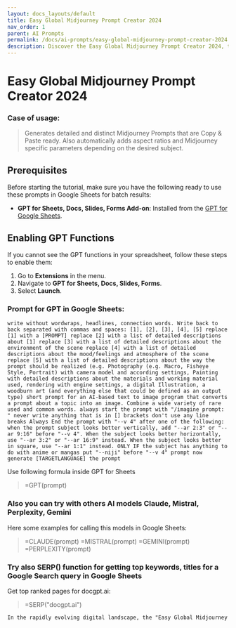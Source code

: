 ```yaml
---
layout: docs_layouts/default
title: Easy Global Midjourney Prompt Creator 2024
nav_order: 1
parent: AI Prompts
permalink: /docs/ai-prompts/easy-global-midjourney-prompt-creator-2024
description: Discover the Easy Global Midjourney Prompt Creator 2024, the ultimate tool for effortless content creation. Streamline your creative process with user-friendly features, global language support, and cutting-edge technology. Enhance your storytelling and engage audiences worldwide today!
---
```


# Easy Global Midjourney Prompt Creator 2024

### Case of usage:
> Generates detailed and distinct Midjourney Prompts that are Copy & Paste ready. Also automatically adds aspect ratios and Midjourney specific parameters depending on the desired subject.

## Prerequisites

Before starting the tutorial, make sure you have the following ready to use these prompts in Google Sheets for batch results:

- **GPT for Sheets, Docs, Slides, Forms Add-on**: Installed from the [GPT for Google Sheets](https://workspace.google.com/u/0/marketplace/app/gpt_for_sheets_docs_forms_slides/466607203252).

## Enabling GPT Functions

If you cannot see the GPT functions in your spreadsheet, follow these steps to enable them:

1. Go to **Extensions** in the menu.
2. Navigate to **GPT for Sheets, Docs, Slides, Forms**.
3. Select **Launch**.


### Prompt for GPT in Google Sheets:
```shell
write without wordwraps, headlines, connection words. Write back to back separated with commas and spaces: [1], [2], [3], [4], [5] replace [1] with a [PROMPT] replace [2] with a list of detailed descriptions about [1] replace [3] with a list of detailed descriptions about the environment of the scene replace [4] with a list of detailed descriptions about the mood/feelings and atmosphere of the scene replace [5] with a list of detailed descriptions about the way the prompt should be realized (e.g. Photography (e.g. Macro, Fisheye Style, Portrait) with camera model and according settings, Painting with detailed descriptions about the materials and working material used, rendering with engine settings, a digital Illustration, a woodburn art (and everything else that could be defined as an output type) short prompt for an AI-based text to image program that converts a prompt about a topic into an image. Combine a wide variety of rare used and common words. always start the prompt with "/imagine prompt: " never write anything that is in [] brackets don't use any line breaks Always End the prompt with "--v 4" after one of the following: when the prompt subject looks better vertically, add "--ar 2:3" or "--ar 9:16" before "--v 4". When the subject looks better horizontally, use "--ar 3:2" or "--ar 16:9" instead. When the subject looks better in square, use "--ar 1:1" instead. ONLY IF the subject has anything to do with anime or mangas put "--niji" before "--v 4" prompt now generate [TARGETLANGUAGE] the prompt
```

Use following formula inside GPT for Sheets
> =GPT(prompt)

### Also you can try with others AI models Claude, Mistral, Perplexity, Gemini
Here some examples for calling this models in Google Sheets:

> =CLAUDE(prompt)
> =MISTRAL(prompt)
> =GEMINI(prompt)
> =PERPLEXITY(prompt)


### Try also SERP() function for getting top keywords, titles for a Google Search query in Google Sheets

Get top ranked pages for docgpt.ai:

> =SERP("docgpt.ai")



```markdown
In the rapidly evolving digital landscape, the "Easy Global Midjourney Prompt Creator 2024" emerges as a transformative tool that offers an array of benefits for content creators, marketers, and businesses alike. One of its primary advantages is the ability to streamline the content creation process, significantly reducing the time and effort required to generate compelling prompts. This tool aids in maintaining a consistent and engaging content flow, which is crucial for audience retention and engagement. Moreover, with its global capabilities, it enables users to craft universally appealing prompts, transcending language and cultural barriers, thus expanding reach and enhancing international communication strategies. The creator also supports strategic marketing efforts by providing data-driven insights into user engagement, allowing for the optimization of content based on audience interests and trends. Additionally, it fosters creativity by offering inspiration and guidance during the creative process, ensuring that the prompts resonate with diverse audiences. This ability to adapt and innovate in real-time provides a competitive edge in the dynamic world of digital marketing. Overall, the "Easy Global Midjourney Prompt Creator 2024" is an invaluable asset for those seeking to enhance their content strategy, boost audience interaction, and achieve significant growth in their digital initiatives.
```
